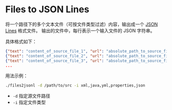 Files to JSON Lines
===================

将一个路径下的多个文本文件（可按文件类型过滤）内容，输出成一个 [JSON Lines](https://jsonlines.org/) 格式文件。
输出的文件中，每行表示一个输入文件的 JSON 字符串。

具体格式如下：

```json lines
{"text": "content_of_source_file_1", "url": "absolute_path_to_source_file_1"}
{"text": "content_of_source_file_2", "url": "absolute_path_to_source_file_2"}
{"text": "content_of_source_file_3", "url": "absolute_path_to_source_file_3"}
...
```

用法示例：

```bash
./files2jsonl -d /path/to/src -i xml,java,yml,properties,json
```

- `-d` 指定源文件路径
- `-i` 指定文件类型